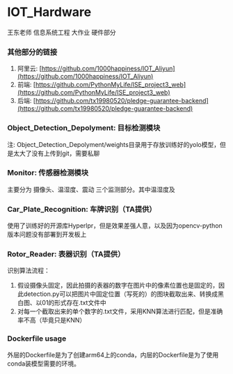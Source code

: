 # IOT_Hardware
王东老师 信息系统工程 大作业 硬件部分

### 其他部分的链接

1. 阿里云: [https://github.com/1000happiness/IOT_Aliyun](https://github.com/1000happiness/IOT_Aliyun)
2. 前端: [https://github.com/PythonMyLife/ISE_project3_web](https://github.com/PythonMyLife/ISE_project3_web)
3. 后端: [https://github.com/tx19980520/pledge-guarantee-backend](https://github.com/tx19980520/pledge-guarantee-backend)

### Object_Detection_Depolyment: 目标检测模块

注: Object_Detection_Depolyment/weights目录用于存放训练好的yolo模型，但是太大了没有上传到git，需要私聊

### Monitor: 传感器检测模块

主要分为 摄像头、温湿度、震动 三个监测部分。其中温湿度及 

### Car_Plate_Recognition: 车牌识别（TA提供）

使用了训练好的开源库Hyperlpr，但是效果差强人意，以及因为opencv-python版本问题没有部署到开发板上

### Rotor_Reader: 表器识别（TA提供）

识别算法流程：
  1. 假设摄像头固定，因此拍摄的表器的数字在图片中的像素位置也是固定的，因此detection.py可以把图片中固定位置（写死的）的图块截取出来、转换成黑白图、以01的形式存在.txt文件中
  2. 对每一个截取出来的单个数字的.txt文件，采用KNN算法进行匹配，但是准确率不高（毕竟只是KNN）

### Dockerfile usage
外层的Dockerfile是为了创建arm64上的conda，内层的Dockerfile是为了使用conda装模型需要的环境。
